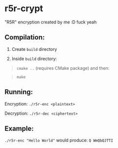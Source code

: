 # r5r-crypt
"R5R" encryption created by me :D fuck yeah

## Compilation:
1. Create `build` directory

2. Inside `build` directory:

>`cmake ..` (requires CMake package) and then:

>`make`


## Running:
Encryption: `./r5r-enc <plaintext>`

Decryption: `./r5r-dec <ciphertext>`

## Example:
`./r5r-enc "Hello World"` would produce: `Q WmQbQJTTI`
